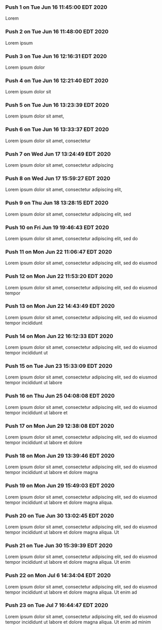 ### Push 1 on Tue Jun 16 11:45:00 EDT 2020
Lorem
### Push 2 on Tue Jun 16 11:48:00 EDT 2020
Lorem ipsum
### Push 3 on Tue Jun 16 12:16:31 EDT 2020
Lorem ipsum dolor
### Push 4 on Tue Jun 16 12:21:40 EDT 2020
Lorem ipsum dolor sit
### Push 5 on Tue Jun 16 13:23:39 EDT 2020
Lorem ipsum dolor sit amet,
### Push 6 on Tue Jun 16 13:33:37 EDT 2020
Lorem ipsum dolor sit amet, consectetur
### Push 7 on Wed Jun 17 13:24:49 EDT 2020
Lorem ipsum dolor sit amet, consectetur adipiscing
### Push 8 on Wed Jun 17 15:59:27 EDT 2020
Lorem ipsum dolor sit amet, consectetur adipiscing elit,
### Push 9 on Thu Jun 18 13:28:15 EDT 2020
Lorem ipsum dolor sit amet, consectetur adipiscing elit, sed
### Push 10 on Fri Jun 19 19:46:43 EDT 2020
Lorem ipsum dolor sit amet, consectetur adipiscing elit, sed do
### Push 11 on Mon Jun 22 11:06:47 EDT 2020
Lorem ipsum dolor sit amet, consectetur adipiscing elit, sed do eiusmod
### Push 12 on Mon Jun 22 11:53:20 EDT 2020
Lorem ipsum dolor sit amet, consectetur adipiscing elit, sed do eiusmod tempor
### Push 13 on Mon Jun 22 14:43:49 EDT 2020
Lorem ipsum dolor sit amet, consectetur adipiscing elit, sed do eiusmod tempor incididunt
### Push 14 on Mon Jun 22 16:12:33 EDT 2020
Lorem ipsum dolor sit amet, consectetur adipiscing elit, sed do eiusmod tempor incididunt ut
### Push 15 on Tue Jun 23 15:33:09 EDT 2020
Lorem ipsum dolor sit amet, consectetur adipiscing elit, sed do eiusmod tempor incididunt ut labore
### Push 16 on Thu Jun 25 04:08:08 EDT 2020
Lorem ipsum dolor sit amet, consectetur adipiscing elit, sed do eiusmod tempor incididunt ut labore et
### Push 17 on Mon Jun 29 12:38:08 EDT 2020
Lorem ipsum dolor sit amet, consectetur adipiscing elit, sed do eiusmod tempor incididunt ut labore et dolore
### Push 18 on Mon Jun 29 13:39:46 EDT 2020
Lorem ipsum dolor sit amet, consectetur adipiscing elit, sed do eiusmod tempor incididunt ut labore et dolore magna
### Push 19 on Mon Jun 29 15:49:03 EDT 2020
Lorem ipsum dolor sit amet, consectetur adipiscing elit, sed do eiusmod tempor incididunt ut labore et dolore magna aliqua.
### Push 20 on Tue Jun 30 13:02:45 EDT 2020
Lorem ipsum dolor sit amet, consectetur adipiscing elit, sed do eiusmod tempor incididunt ut labore et dolore magna aliqua. Ut
### Push 21 on Tue Jun 30 15:39:39 EDT 2020
Lorem ipsum dolor sit amet, consectetur adipiscing elit, sed do eiusmod tempor incididunt ut labore et dolore magna aliqua. Ut enim
### Push 22 on Mon Jul 6 14:34:04 EDT 2020
Lorem ipsum dolor sit amet, consectetur adipiscing elit, sed do eiusmod tempor incididunt ut labore et dolore magna aliqua. Ut enim ad
### Push 23 on Tue Jul 7 16:44:47 EDT 2020
Lorem ipsum dolor sit amet, consectetur adipiscing elit, sed do eiusmod tempor incididunt ut labore et dolore magna aliqua. Ut enim ad minim
